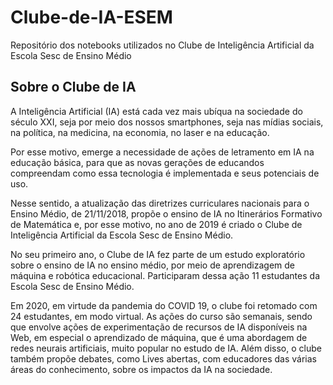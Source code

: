 # Clube-de-IA-ESEM
Repositório dos notebooks utilizados no Clube de Inteligência Artificial da Escola Sesc de Ensino Médio

## Sobre o Clube de IA
A Inteligência Artificial (IA) está cada vez mais ubíqua na sociedade do século XXI, seja por meio dos nossos smartphones, seja nas mídias sociais, na política, na medicina, na economia, no laser e na educação. 

Por esse motivo, emerge a necessidade de ações de letramento em IA na educação básica, para que as novas gerações de educandos compreendam como essa tecnologia é implementada e seus potenciais de uso. 

Nesse sentido, a atualização das diretrizes curriculares nacionais para o Ensino Médio, de 21/11/2018, propõe o ensino de IA no Itinerários Formativo de Matemática e, por esse motivo, no ano de 2019 é criado o Clube de Inteligência Artificial da Escola Sesc de Ensino Médio.

No seu primeiro ano, o Clube de IA fez parte de um estudo exploratório sobre o ensino de IA no ensino médio, por meio de aprendizagem de máquina e robótica educacional. Participaram dessa ação 11 estudantes da Escola Sesc de Ensino Médio.

Em 2020, em virtude da pandemia do COVID 19, o clube foi retomado com 24 estudantes, em modo virtual. As ações do curso são semanais, sendo que envolve ações de experimentação de recursos de IA disponíveis na Web, em especial o aprendizado de máquina, que é uma abordagem de redes neurais artificiais, muito popular no estudo de IA.
Além disso, o clube também propõe debates, como Lives abertas, com educadores das várias áreas do conhecimento, sobre os impactos da IA na sociedade.
